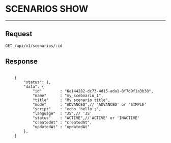 # SCENARIOS SHOW
-----------

## Request

    GET /api/v1/scenarios/:id


## Response

```JSON5

    {
        "status": 1,
        "data": {
            "id"        : "6e144282-dc73-4d15-ada1-8f7d9f1a3b38",
            "name"      : "my_scebnario_1",
            "title"     : "My scenario title",
            "mode"      : "ADVANCED",// 'ADVANCED' or 'SIMPLE'
            "script"    : "echo 'hello';",
            "language"  : "JS",// 'JS'
            "status"    : "ACTIVE",//'ACTIVE' or 'INACTIVE'
            "createdAt" : "createdAt",
            "updatedAt" : "updatedAt"
        },
    }

```